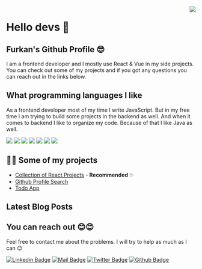 <img align='right' src="https://github-readme-stats.vercel.app/api?username=afozbek&show_icons=true&theme=dracula">

# Hello devs 👋

## Furkan's Github Profile 😎

I am a frontend developer and I mostly use React & Vue in my side projects. You can check out some of my projects and if you got any questions you can reach out in the links below.

## What programming languages I like

As a frontend developer most of my time I write JavaScript. But in my free time I am trying to build some projects in the backend as well. And when it comes to backend I like to organize my code. Because of that I like Java as well.

[![](https://img.shields.io/badge/html-e34c26?style=for-the-badge&logo=html5&logoColor=white)]()
[![](https://img.shields.io/badge/css-264de4?style=for-the-badge&logo=css3&logoColor=white)]()
[![](https://img.shields.io/badge/javascript-f0db4f?style=for-the-badge&logo=javascript&logoColor=white)]()
[![](https://img.shields.io/badge/sass-cc6699?style=for-the-badge&logo=sass&logoColor=white)]()
[![](https://img.shields.io/badge/react-132bb1?style=for-the-badge&logo=react&logoColor=white)]()
[![](https://img.shields.io/badge/vue-42b883?style=for-the-badge&logo=vue.js&logoColor=white)]()
[![](https://img.shields.io/badge/java-f67317?style=for-the-badge&logo=java&logoColor=white)]()

## 🐱‍🏍 Some of my projects

- [Collection of React Projects](https://github.com/afozbek/react-demo-projects) - **Recommended** ✨
- [Github Profile Search](https://github.com/afozbek/github-profiles)
- [Todo App](https://github.com/afozbek/react-todo-app)

## Latest Blog Posts

<!-- BLOG-POST-LIST:START -->
<!-- BLOG-POST-LIST:END -->

## You can reach out 😊😊

Feel free to contact me about the problems. I will try to help as much as I can 😉

[![Linkedin Badge](https://img.shields.io/badge/linkedin-%230077B5.svg?&style=for-the-badge&logo=linkedin&logoColor=white)](https://www.linkedin.com/in/afozbek/)
[![Mail Badge](https://img.shields.io/badge/email-c14438?style=for-the-badge&logo=Gmail&logoColor=white&link=mailto:furkanozbek1995@gmail.com)](mailto:furkanozbek1995@gmail.com)
[![Twitter Badge](https://img.shields.io/badge/twitter-1DA1F2?style=for-the-badge&logo=twitter&logoColor=white)](https://twitter.com/afozbek_)
[![Github Badge](https://img.shields.io/badge/github-333?style=for-the-badge&logo=github&logoColor=white)](https://github.com/afozbek)
